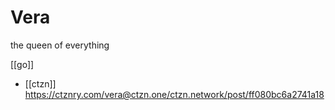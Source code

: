 # Vera

the queen of everything

[[go]]
-	[[ctzn]] https://ctznry.com/vera@ctzn.one/ctzn.network/post/ff080bc6a2741a18